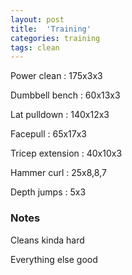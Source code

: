 ```yaml
---
layout: post
title:  'Training'
categories: training
tags: clean
---
```


Power clean  :  175x3x3

Dumbbell bench  :  60x13x3

Lat pulldown  :  140x12x3

Facepull  : 65x17x3

Tricep extension  :  40x10x3

Hammer curl  :  25x8,8,7

Depth jumps  :  5x3

### Notes

Cleans kinda hard

Everything else good
